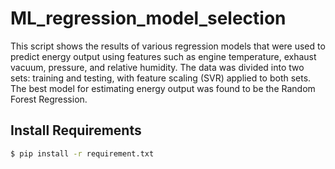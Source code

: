 # ML_regression_model_selection

This script shows the results of various regression models that were used to predict energy output using features such as engine temperature, exhaust vacuum, pressure, and relative humidity. The data was divided into two sets: training and testing, with feature scaling (SVR) applied to both sets. The best model for estimating energy output was found to be the Random Forest Regression. 

## Install Requirements

```bash
$ pip install -r requirement.txt
```

